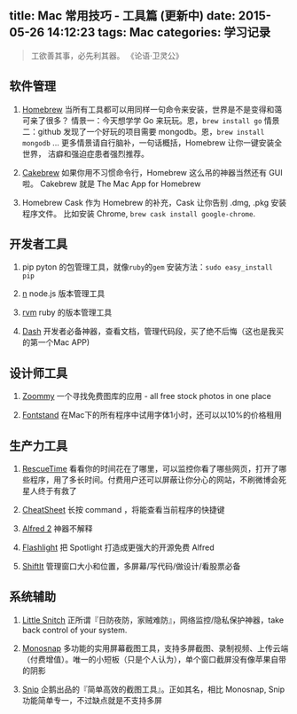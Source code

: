 title: Mac 常用技巧 - 工具篇 (更新中)
date: 2015-05-26 14:12:23
tags: Mac
categories: 学习记录
---
<blockquote class="blockquote-center">工欲善其事，必先利其器。
  《论语·卫灵公》
</blockquote>

## 软件管理

1. [Homebrew](http://brew.sh/)
当所有工具都可以用同样一句命令来安装，世界是不是变得和蔼可亲了很多？
情景一：今天想学学 Go 来玩玩。恩，`brew install go`
情景二：github 发现了一个好玩的项目需要 mongodb。恩，`brew install mongodb`
...
更多情景请自行脑补，一句话概括，Homebrew 让你一键安装全世界，
洁癖和强迫症患者强烈推荐。

2. [Cakebrew](https://www.cakebrew.com/)
如果你用不习惯命令行，Homebrew 这么吊的神器当然还有 GUI 啦。
Cakebrew 就是 The Mac App for Homebrew

3. Homebrew Cask
作为 Homebrew 的补充，Cask 让你告别 .dmg, .pkg 安装程序文件。
比如安装 Chrome, `brew cask install google-chrome`.

<!-- more -->

## 开发者工具

1. pip
pyton 的包管理工具，就像`ruby`的`gem`
安装方法：`sudo easy_install pip`

2. [n](https://github.com/tj/n)
node.js 版本管理工具

3. [rvm](https://rvm.io/)
ruby 的版本管理工具

4. [Dash](https://kapeli.com/dash)
开发者必备神器，查看文档，管理代码段，买了绝不后悔（这也是我买的第一个Mac APP)



## 设计师工具

1. [Zoommy](http://zoommyapp.com/)
一个寻找免费图库的应用 - all free stock photos in one place

2. [Fontstand](https://fontstand.com/)
在Mac下的所有程序中试用字体1小时，还可以以10%的价格租用


## 生产力工具

1. [RescueTime](https://www.rescuetime.com/)
看看你的时间花在了哪里，可以监控你看了哪些网页，打开了哪些程序，用了多长时间。付费用户还可以屏蔽让你分心的网站，不刷微博会死星人终于有救了

2. [CheatSheet](http://www.grandtotal.biz/CheatSheet/)
长按 command ，将能查看当前程序的快捷键

3. [Alfred 2](http://www.alfredapp.com/)
神器不解释

4. [Flashlight](http://flashlight.nateparrott.com/)
把 Spotlight 打造成更强大的开源免费 Alfred

5. [ShiftIt](https://github.com/fikovnik/ShiftIt)
管理窗口大小和位置，多屏幕/写代码/做设计/看股票必备

## 系统辅助

1. [Little Snitch](https://www.obdev.at/products/littlesnitch/index.html)
正所谓『日防夜防，家贼难防』，网络监控/隐私保护神器，take back control of your system.

2. [Monosnap](https://www.monosnap.com/welcome)
多功能的实用屏幕截图工具，支持多屏截图、录制视频、上传云端（付费增值）。唯一的小短板（只是个人认为），单个窗口截屏没有像苹果自带的阴影

3. [Snip](http://snip.qq.com/)
企鹅出品的『简单高效的截图工具』。正如其名，相比 Monosnap, Snip 功能简单专一，不过缺点就是不支持多屏
